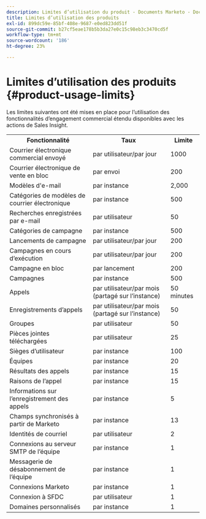 ```yaml
---
description: Limites d’utilisation du produit - Documents Marketo - Documentation du produit
title: Limites d’utilisation des produits
exl-id: 899dc59e-85bf-408e-9687-e0ed823dd51f
source-git-commit: b27cf5eae178b5b3da27e0c15c98eb3c3470cd5f
workflow-type: tm+mt
source-wordcount: '186'
ht-degree: 23%

---
```


# Limites d’utilisation des produits {#product-usage-limits}

Les limites suivantes ont été mises en place pour l’utilisation des fonctionnalités d’engagement commercial étendu disponibles avec les actions de Sales Insight.

<table>
  <th>Fonctionnalité</th>
  <th>Taux</th>
  <th>Limite</th>
 <tr>
  <td>Courrier électronique commercial envoyé</td>
  <td>par utilisateur/par jour</td>
  <td>1000</td>
 </tr>
 <tr>
  <td>Courrier électronique de vente en bloc</td>
  <td>par envoi</td>
  <td>200</td>
 </tr>
 <tr>
  <td>Modèles d'e-mail</td>
  <td>par instance</td>
  <td>2,000</td>
 </tr>
 <tr>
  <td>Catégories de modèles de courrier électronique</td>
  <td>par instance</td>
  <td>500</td>
 </tr>
 <tr>
  <td>Recherches enregistrées par e-mail</td>
  <td>par utilisateur</td>
  <td>50</td>
 </tr>
 <tr>
  <td>Catégories de campagne</td>
  <td>par instance</td>
  <td>500</td>
 </tr>
 <tr>
  <td>Lancements de campagne</td>
  <td>par utilisateur/par jour</td>
  <td>200</td>
 </tr>
 <tr>
  <td>Campagnes en cours d’exécution</td>
  <td>par utilisateur/par jour</td>
  <td>200</td>
 </tr>
 <tr>
  <td>Campagne en bloc</td>
  <td>par lancement</td>
  <td>200</td>
 </tr>
 <tr>
  <td>Campagnes</td>
  <td>par instance</td>
  <td>500</td>
 </tr>
  <td>Appels</td>
  <td>par utilisateur/par mois (partagé sur l’instance)</td>
  <td>50 minutes</td>
 </tr>
 <tr>
  <td>Enregistrements d’appels</td>
  <td>par utilisateur/par mois (partagé sur l’instance)</td>
  <td>50</td>
 </tr>
 <tr>
  <td>Groupes</td>
  <td>par utilisateur</td>
  <td>50</td>
 </tr>
 <tr>
  <td>Pièces jointes téléchargées</td>
  <td>par utilisateur</td>
  <td>25</td>
 </tr>
 <tr>
  <td>Sièges d’utilisateur</td>
  <td>par instance</td>
  <td>100</td>
 </tr>
 <tr>
  <td>Équipes</td>
  <td>par instance</td>
  <td>20</td>
 </tr>
 <tr>
  <td>Résultats des appels</td>
  <td>par instance</td>
  <td>15</td>
 </tr>
 <tr>
  <td>Raisons de l’appel</td>
  <td>par instance</td>
  <td>15</td>
 </tr>
 <tr>
  <td>Informations sur l’enregistrement des appels</td>
  <td>par instance</td>
  <td>5</td>
 </tr>
 <tr>
  <td>Champs synchronisés à partir de Marketo</td>
  <td>par instance</td>
  <td>13</td>
 </tr>
  <td>Identités de courriel</td>
  <td>par utilisateur</td>
  <td>2</td>
 </tr>
 <tr>
  <td>Connexions au serveur SMTP de l’équipe</td>
  <td>par instance</td>
  <td>1</td>
 </tr>
 <tr>
  <td>Messagerie de désabonnement de l’équipe</td>
  <td>par instance</td>
  <td>1</td>
 </tr>
 <tr>
  <td>Connexions Marketo</td>
  <td>par instance</td>
  <td>1</td>
 </tr>
 <tr>
  <td>Connexion à SFDC</td>
  <td>par utilisateur</td>
  <td>1</td>
 </tr>
 <tr>
  <td>Domaines personnalisés</td>
  <td>par instance</td>
  <td>1</td>
 </tr>
</table>
